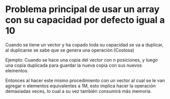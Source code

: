 # Problema principal de usar un array con su capacidad por defecto igual a 10

Cuando se tiene un vector y ha copado toda su capacidad se va a duplicar, al duplicarse se sabe que se genera una operación (Costosa)

Ejemplo:
Cuando se hace una copia del vector con n posiciones, y luego una copia duplicada para guardar la nueva copia con sus nuevos elementos.

Entonces al hacer este mismo procedimiento con un vector al cual se le van agregar n elementos equivalentes a 1M, esto implica hacer la 
operación demasiadas veces, lo cual a su vez también consumirá más memoria.


